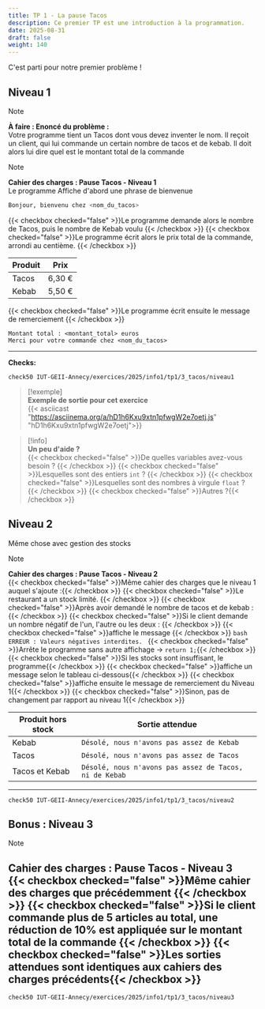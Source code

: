 ```yaml
---
title: TP 1 - La pause Tacos
description: Ce premier TP est une introduction à la programmation.
date: 2025-08-31
draft: false
weight: 140
---
```

C'est parti pour notre premier problème ! 

## Niveau 1
> [!note]  
> **À faire : Enoncé du problème :**  
> Votre programme tient un Tacos dont vous devez inventer le nom. 
> Il reçoit un client, qui lui commande un certain nombre de tacos et de kebab. 
> Il doit alors lui dire quel est le montant total de la commande

> [!note]  
> **Cahier des charges : Pause Tacos - Niveau 1**  
> Le programme Affiche d'abord une phrase de bienvenue 
> ```bash
> Bonjour, bienvenu chez <nom_du_tacos>
> ```
> {{< checkbox checked="false" >}}Le programme demande alors le nombre de Tacos, puis le nombre de Kebab voulu {{< /checkbox >}}
> {{< checkbox checked="false" >}}Le programme écrit alors le prix total de la commande, arrondi au centième. {{< /checkbox >}}
> 
> |Produit|Prix|
> |---|---|
> |Tacos|6,30 €|
> |Kebab|5,50 €|
> 
> {{< checkbox checked="false" >}}Le programme écrit ensuite le message de remerciement {{< /checkbox >}}
> ```
> Montant total : <montant_total> euros
> Merci pour votre commande chez <nom_du_tacos>
> ```
>---
>**Checks:**
> ```
> check50 IUT-GEII-Annecy/exercices/2025/info1/tp1/3_tacos/niveau1
> ```


> [!exemple]  
> **Exemple de sortie pour cet exercice**  
> {{< asciicast "https://asciinema.org/a/hD1h6Kxu9xtn1pfwgW2e7oetj.js" "hD1h6Kxu9xtn1pfwgW2e7oetj">}}

> [!info]  
> **Un peu d'aide ?**  
> {{< checkbox checked="false" >}}De quelles variables avez-vous besoin ? {{< /checkbox >}}
> 	{{< checkbox checked="false" >}}Lesquelles sont des entiers `int` ? {{< /checkbox >}}
> 	{{< checkbox checked="false" >}}Lesquelles sont des nombres à virgule `float` ? {{< /checkbox >}}
> 	{{< checkbox checked="false" >}}Autres ?{{< /checkbox >}}

## Niveau 2 
Même chose avec gestion des stocks

> [!note]  
> **Cahier des charges : Pause Tacos - Niveau 2**  
> {{< checkbox checked="false" >}}Même cahier des charges que le niveau 1 auquel s'ajoute :{{< /checkbox >}}
> {{< checkbox checked="false" >}}Le restaurant a un stock limité. {{< /checkbox >}}
> 	{{< checkbox checked="false" >}}Après avoir demandé le nombre de tacos et de kebab :{{< /checkbox >}}
> 		{{< checkbox checked="false" >}}Si le client demande un nombre négatif de l'un, l'autre ou les deux : {{< /checkbox >}}
> 			{{< checkbox checked="false" >}}affiche le message {{< /checkbox >}}
> 			```bash
> 			ERREUR : Valeurs négatives interdites.
> 			```
> 			{{< checkbox checked="false" >}}Arrête le programme sans autre affichage -> `return 1;`{{< /checkbox >}}
> 		{{< checkbox checked="false" >}}Si les stocks sont insuffisant, le programme{{< /checkbox >}}
> 			{{< checkbox checked="false" >}}affiche un message selon le tableau ci-dessous{{< /checkbox >}}
> 			{{< checkbox checked="false" >}}affiche ensuite le message de remerciement du Niveau 1{{< /checkbox >}}
> 		{{< checkbox checked="false" >}}Sinon, pas de changement par rapport au niveau 1{{< /checkbox >}}
> 
> | Produit hors stock | Sortie attendue |
> |---|---|
> | Kebab | `Désolé, nous n'avons pas assez de Kebab`|
> | Tacos | `Désolé, nous n'avons pas assez de Tacos`|
> |Tacos et Kebab | `Désolé, nous n'avons pas assez de Tacos, ni de Kebab` |
> ---
> ```
> check50 IUT-GEII-Annecy/exercices/2025/info1/tp1/3_tacos/niveau2
> ```

## Bonus : Niveau 3

> [!note]  
> **Cahier des charges : Pause Tacos - Niveau 3**  
> {{< checkbox checked="false" >}}Même cahier des charges que précédemment {{< /checkbox >}}
> {{< checkbox checked="false" >}}Si le client commande plus de 5 articles au total, une réduction de 10% est appliquée sur le montant total de la commande {{< /checkbox >}}
> {{< checkbox checked="false" >}}Les sorties attendues sont identiques aux cahiers des charges précédents{{< /checkbox >}}
> ---
> ```
> check50 IUT-GEII-Annecy/exercices/2025/info1/tp1/3_tacos/niveau3
> ```

